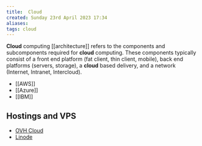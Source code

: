 ```yaml
---
title:  Cloud
created: Sunday 23rd April 2023 17:34
aliases: 
tags: cloud
---
```

**Cloud** computing [[architecture]] refers to the components and subcomponents required for **cloud** computing. These components typically consist of a front end platform (fat client, thin client, mobile), back end platforms (servers, storage), a **cloud** based delivery, and a network (Internet, Intranet, Intercloud).

- [[AWS]]
- [[Azure]]
- [[IBM]]

## Hostings and VPS

- [OVH Cloud](https://www.ovhcloud.com/es-es/)
- [Linode](https://www.linode.com/)